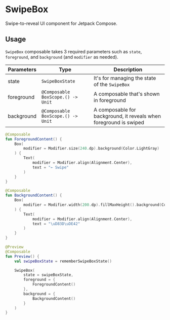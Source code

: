 # SwipeBox

Swipe-to-reveal UI component for Jetpack Compose.



## Usage

`SwipeBox` composable takes 3 required parameters such as `state`, `foreground`, and `background` (and `modifier` as needed).

| Parameters  | Type | Description |
| ------------- | ------------- | ------------- |
| state  | `SwipeBoxState` | It's for managing the state of the `SwipeBox` |
| foreground  | `@Composable BoxScope.() -> Unit`  | A composable that's shown in foreground |
| background  | `@Composable BoxScope.() -> Unit`  | A composable for background, it reveals when foreground is swiped |

```kotlin
@Composable
fun ForegroundContent() {
    Box(
        modifier = Modifier.size(240.dp).background(Color.LightGray)
    ) {
        Text(
            modifier = Modifier.align(Alignment.Center),
            text = "← Swipe"
        )
    }
}

@Composable
fun BackgroundContent() {
    Box(
        modifier = Modifier.width(200.dp).fillMaxHeight().background(Color.Cyan)
    ) {
        Text(
            modifier = Modifier.align(Alignment.Center),
            text = "\uD83D\uDE42"
        )
    }
}

@Preview
@Composable
fun Preview() {
    val swipeBoxState = rememberSwipeBoxState()

    SwipeBox(
        state = swipeBoxState,
        foreground = {
            ForegroundContent()
        },
        background = {
            BackgroundContent()
        }
    )
}
```
